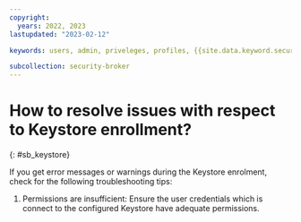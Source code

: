 ```yaml
---
copyright:
  years: 2022, 2023
lastupdated: "2023-02-12"

keywords: users, admin, priveleges, profiles, {{site.data.keyword.security_broker_short}} Manager, SMTP

subcollection: security-broker
---
```


# How to resolve issues with respect to Keystore enrollment?
{: #sb_keystore}

If you get error messages or warnings during the Keystore enrolment,
check for the following troubleshooting tips:

1. Permissions are insufficient: Ensure the user credentials which is
   connect to the configured Keystore have adequate permissions.
